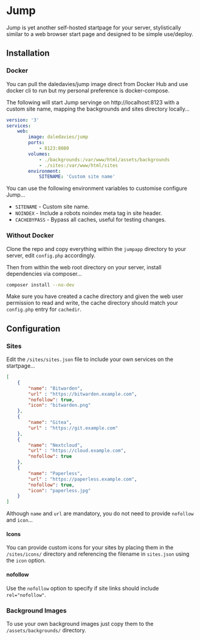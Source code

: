 
# Jump

Jump is yet another self-hosted startpage for your server, stylistically similar to a web browser start page and designed to be simple use/deploy.


## Installation

### Docker

You can pull the daledavies/jump image direct from Docker Hub and use docker cli to run but my personal preference is docker-compose.

The following will start Jump servinge on http://localhost:8123 with a custom site name, mapping the backgrounds and sites directory locally...

```yaml
version: '3'
services:
    web:
        image: daledavies/jump
        ports:
            - 8123:8080
        volumes:
            - ./backgrounds:/var/www/html/assets/backgrounds
            - ./sites:/var/www/html/sites
        environment:
            SITENAME: 'Custom site name'

```

You can use the following environment variables to customise configure Jump...

- `SITENAME` - Custom site name.
- `NOINDEX` - Include a robots noindex meta tag in site header.
- `CACHEBYPASS` - Bypass all caches, useful for testing changes.

### Without Docker

Clone the repo and copy everything within the `jumpapp` directory to your server, edit `config.php` accordingly.

Then from within the web root directory on your server, install dependencies via composer...

```bash
composer install --no-dev
```

Make sure you have created a cache directory and given the web user permission to read and write, the cache directory should match your `config.php` entry for `cachedir`.

## Configuration

### Sites

Edit the `/sites/sites.json` file to include your own services on the startpage...

```json
[
    {
        "name": "Bitwarden",
        "url" : "https://bitwarden.example.com",
        "nofollow": true,
        "icon": "bitwarden.png"
    },
    {
        "name": "Gitea",
        "url" : "https://git.example.com"
    },
    {
        "name": "Nextcloud",
        "url" : "https://cloud.example.com",
        "nofollow": true
    },
    {
        "name": "Paperless",
        "url" : "https://paperless.example.com",
        "nofollow": true,
        "icon": "paperless.jpg"
    }
]
```

Although `name` and `url` are mandatory, you do not need to provide `nofollow` and `icon`...

#### Icons

You can provide custom icons for your sites by placing them in the `/sites/icons/` directory and referencing the filename in `sites.json` using the `icon` option.

#### nofollow

Use the `nofollow` option to specify if site links should include `rel="nofollow"`.

### Background Images

To use your own background images just copy them to the `/assets/backgrounds/` directory.